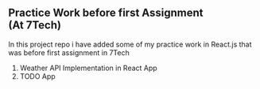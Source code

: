 ## Practice Work before first Assignment <br />(At 7Tech)

In this project repo i have added some of my practice work in React.js that was before first assignment in 7Tech

1. Weather API Implementation in React App
2. TODO App 
